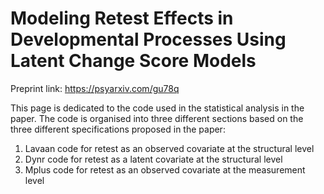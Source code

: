 # Modeling Retest Effects in Developmental Processes Using Latent Change Score Models

Preprint link: https://psyarxiv.com/gu78q

This page is dedicated to the code used in the statistical analysis in the paper. The code is organised into three different sections based on the three different specifications proposed in the paper:

1. Lavaan code for retest as an observed covariate at the structural level
2. Dynr code for retest as a latent covariate at the structural level
3. Mplus code for retest as an observed covariate at the measurement level
